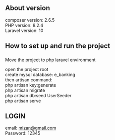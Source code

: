 ## About version 
composer version: 2.6.5 <br>
PHP version: 8.2.4 <br>
Laravel version: 10 <br>

## How to set up and run the project <h5>
Move the project to php laravel environment<br>

open the project root <br>
create mysql database: e_banking <br>
then artisan command: <br>
php artisan key:generate <br>
php artisan migrate <br>
php artisan db:seed UserSeeder <br>
php artisan serve <br>

## LOGIN <br>
email: mizan@gmail.com <br>
Password: 12345 <br>
